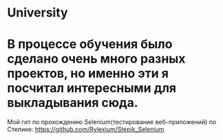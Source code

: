 # University
# В процессе обучения было сделано очень много разных проектов, но именно эти я посчитал интересными для выкладывания сюда.

Мой гит по прохождению Selenium(тестирование веб-приложений) по Степике: https://github.com/Rylexium/Stepik_Selenium
